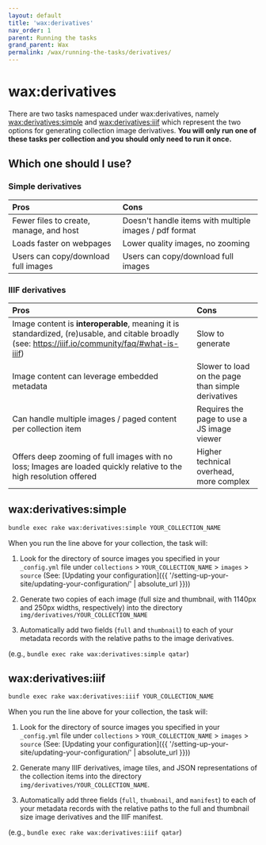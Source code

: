 ```yaml
---
layout: default
title: 'wax:derivatives'
nav_order: 1
parent: Running the tasks
grand_parent: Wax
permalink: /wax/running-the-tasks/derivatives/
---
```


# wax:derivatives

There are two tasks namespaced under wax:derivatives, namely [wax:derivatives:simple](#waxderivativessimple) and [wax:derivatives:iiif](#waxderivativesiiif) which represent the two options for generating collection image derivatives. __You will only run one of these tasks per collection and you should only need to run it once.__

## Which one should I use?

### Simple derivatives

| Pros | Cons   |
|:-----|:-------|
| Fewer files to create, manage, and host | Doesn't handle items with multiple images / pdf format |
| Loads faster on webpages | Lower quality images, no zooming |
| Users can copy/download full images | Users can copy/download full images |


### IIIF derivatives

| Pros | Cons   |
|:-----|:-------|
| Image content is __interoperable__, meaning it is standardized, (re)usable, and citable broadly (see: <https://iiif.io/community/faq/#what-is-iiif>)| Slow to generate |
| Image content can leverage embedded metadata   | Slower to load on the page than simple derivatives  |
| Can handle multiple images / paged content per collection item   | Requires the page to use a JS image viewer  |
| Offers deep zooming of full images with no loss; Images are loaded quickly relative to the high resolution offered   | Higher technical overhead, more complex |

## wax:derivatives:simple

```sh
bundle exec rake wax:derivatives:simple YOUR_COLLECTION_NAME
```

When you run the line above for your collection, the task will:

1. Look for the directory of source images you specified in your `_config.yml` file under `collections` > `YOUR_COLLECTION_NAME` > `images` > `source` (See: [Updating your configuration]({{ '/setting-up-your-site/updating-your-configuration/' | absolute_url }}))


2. Generate two copies of each image (full size and thumbnail, with 1140px and 250px widths, respectively) into the directory `img/derivatives/YOUR_COLLECTION_NAME`


3. Automatically add two fields (`full` and `thumbnail`) to each of your metadata records with the relative paths to the image derivatives.


(e.g., `bundle exec rake wax:derivatives:simple qatar`)

## wax:derivatives:iiif

```sh
bundle exec rake wax:derivatives:iiif YOUR_COLLECTION_NAME
```

When you run the line above for your collection, the task will:

1. Look for the directory of source images you specified in your `_config.yml` file under `collections` > `YOUR_COLLECTION_NAME` > `images` > `source` (See: [Updating your configuration]({{ '/setting-up-your-site/updating-your-configuration/' | absolute_url }}))


2. Generate many IIIF derivatives, image tiles, and JSON representations of the collection items into the directory `img/derivatives/YOUR_COLLECTION_NAME`.


3. Automatically add three fields (`full`, `thumbnail`, and `manifest`) to each of your metadata records with the relative paths to the full and thumbnail size image derivatives and the IIIF manifest.

(e.g., `bundle exec rake wax:derivatives:iiif qatar`)
